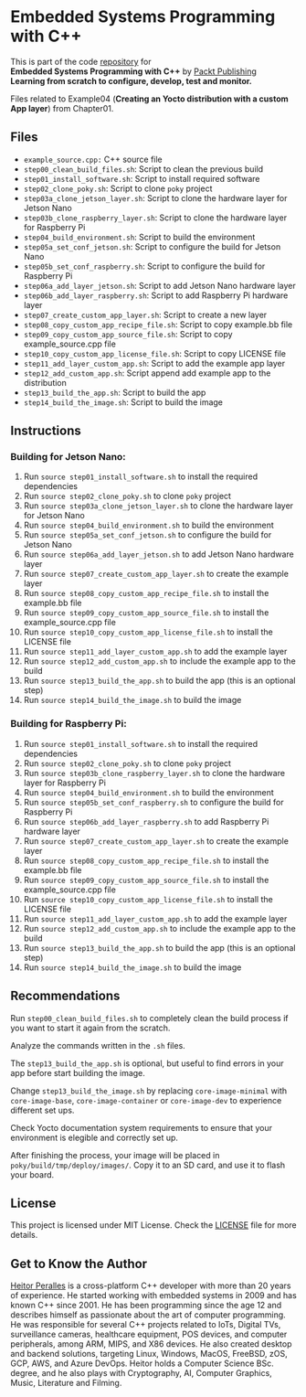 # Embedded Systems Programming with C++

This is part of the code [repository](https://github.com/PacktPublishing/Embedded-Systems-Programming-with-Cxx) for<br>
**Embedded Systems Programming with C++** by [Packt Publishing](https://www.packtpub.com/)<br>
**Learning from scratch to configure, develop, test and monitor.**

Files related to Example04 (**Creating an Yocto distribution with a custom App layer**) from Chapter01.

## Files

* `example_source.cpp:` C++ source file
* `step00_clean_build_files.sh`: Script to clean the previous build
* `step01_install_software.sh`: Script to install required software
* `step02_clone_poky.sh`: Script to clone `poky` project
* `step03a_clone_jetson_layer.sh`: Script to clone the hardware layer for Jetson Nano
* `step03b_clone_raspberry_layer.sh`: Script to clone the hardware layer for Raspberry Pi
* `step04_build_environment.sh`: Script to build the environment
* `step05a_set_conf_jetson.sh`: Script to configure the build for Jetson Nano
* `step05b_set_conf_raspberry.sh`: Script to configure the build for Raspberry Pi
* `step06a_add_layer_jetson.sh`: Script to add Jetson Nano hardware layer
* `step06b_add_layer_raspberry.sh`: Script to add Raspberry Pi hardware layer
* `step07_create_custom_app_layer.sh`: Script to create a new layer
* `step08_copy_custom_app_recipe_file.sh`: Script to copy example.bb file
* `step09_copy_custom_app_source_file.sh`: Script to copy example_source.cpp file
* `step10_copy_custom_app_license_file.sh`: Script to copy LICENSE file
* `step11_add_layer_custom_app.sh`: Script to add the example app layer
* `step12_add_custom_app.sh`: Script append add example app to the distribution
* `step13_build_the_app.sh`: Script to build the app
* `step14_build_the_image.sh`: Script to build the image

## Instructions

### Building for Jetson Nano:

1. Run `source step01_install_software.sh` to install the required dependencies
2. Run `source step02_clone_poky.sh` to clone `poky` project
3. Run `source step03a_clone_jetson_layer.sh` to clone the hardware layer for Jetson Nano
4. Run `source step04_build_environment.sh` to build the environment
5. Run `source step05a_set_conf_jetson.sh` to configure the build for Jetson Nano
6. Run `source step06a_add_layer_jetson.sh` to add Jetson Nano hardware layer
7. Run `source step07_create_custom_app_layer.sh` to create the example layer
8. Run `source step08_copy_custom_app_recipe_file.sh` to install the example.bb file
9. Run `source step09_copy_custom_app_source_file.sh` to install the example_source.cpp file
10. Run `source step10_copy_custom_app_license_file.sh` to install the LICENSE file
11. Run `source step11_add_layer_custom_app.sh` to add the example layer
12. Run `source step12_add_custom_app.sh` to include the example app to the build
13. Run `source step13_build_the_app.sh` to build the app (this is an optional step)
14. Run `source step14_build_the_image.sh` to build the image

### Building for Raspberry Pi:

1. Run `source step01_install_software.sh` to install the required dependencies
2. Run `source step02_clone_poky.sh` to clone `poky` project
3. Run `source step03b_clone_raspberry_layer.sh` to clone the hardware layer for Raspberry Pi
4. Run `source step04_build_environment.sh` to build the environment
5. Run `source step05b_set_conf_raspberry.sh` to configure the build for Raspberry Pi
6. Run `source step06b_add_layer_raspberry.sh` to add Raspberry Pi hardware layer
7. Run `source step07_create_custom_app_layer.sh` to create the example layer
8. Run `source step08_copy_custom_app_recipe_file.sh` to install the example.bb file
9. Run `source step09_copy_custom_app_source_file.sh` to install the example_source.cpp file
10. Run `source step10_copy_custom_app_license_file.sh` to install the LICENSE file
11. Run `source step11_add_layer_custom_app.sh` to add the example layer
12. Run `source step12_add_custom_app.sh` to include the example app to the build
13. Run `source step13_build_the_app.sh` to build the app (this is an optional step)
14. Run `source step14_build_the_image.sh` to build the image

## Recommendations

Run `step00_clean_build_files.sh` to completely clean the build process if you want to start it again from the scratch.

Analyze the commands written in the `.sh` files.

The `step13_build_the_app.sh` is optional, but useful to find errors in your app before start building the image.

Change `step13_build_the_image.sh` by replacing `core-image-minimal` with `core-image-base`, `core-image-container` or `core-image-dev` to experience different set ups.

Check Yocto documentation system requirements to ensure that your environment is elegible and correctly set up.

After finishing the process, your image will be placed in `poky/build/tmp/deploy/images/`. Copy it to an SD card, and use it to flash your board.

## License

This project is licensed under MIT License. Check the [LICENSE](LICENSE) file for more details.

## Get to Know the Author

[Heitor Peralles](mailto:heitorgp@gmail.com) is a cross-platform C++ developer with more than 20 years of experience. He started working with embedded systems in 2009 and has known C++ since 2001. He has been programming since the age 12 and describes himself as passionate about the art of computer programming. He was responsible for several C++ projects related to IoTs, Digital TVs, surveillance cameras, healthcare equipment, POS devices, and computer peripherals, among ARM, MIPS, and X86 devices. He also created desktop and backend solutions, targeting Linux, Windows, MacOS, FreeBSD, zOS, GCP, AWS, and Azure DevOps. Heitor holds a Computer Science BSc. degree, and he also plays with Cryptography, AI, Computer Graphics, Music, Literature and Filming.
